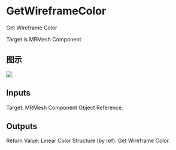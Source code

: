 # GetWireframeColor

Get Wireframe Color

Target is MRMesh Component

## 图示

![]($-20221218-20051451.png)

## Inputs

Target: MRMesh Component Object Reference.  

## Outputs

Return Value: Linear Color Structure (by ref). Get Wireframe Color.

